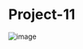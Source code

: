 # Project-11
![image](https://github.com/user-attachments/assets/c8ed7564-e5c7-424b-86e0-cbc4cda17001)
